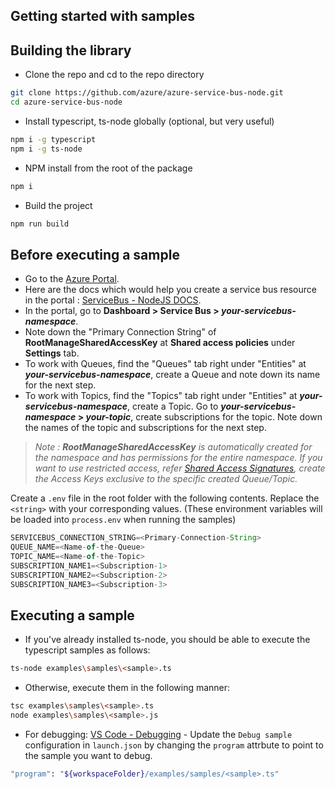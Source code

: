 ## Getting started with samples ##

## Building the library
- Clone the repo and cd to the repo directory
```bash
git clone https://github.com/azure/azure-service-bus-node.git
cd azure-service-bus-node
```
- Install typescript, ts-node globally (optional, but very useful)
```bash
npm i -g typescript
npm i -g ts-node
```
- NPM install from the root of the package
```bash
npm i
```
- Build the project
```bash
npm run build
```

## Before executing a sample
- Go to the [Azure Portal](https://portal.azure.com).
- Here are the docs which would help you create a service bus resource in the portal : [ServiceBus - NodeJS DOCS](https://docs.microsoft.com/en-us/azure/service-bus-messaging/service-bus-nodejs-how-to-use-queues).
- In the portal, go to **Dashboard > Service Bus > _your-servicebus-namespace_**.
- Note down the "Primary Connection String" of **RootManageSharedAccessKey** at **Shared access policies** under **Settings** tab.
- To work with Queues, find the "Queues" tab right under "Entities" at **_your-servicebus-namespace_**, create a Queue and note down its name for the next step.
- To work with Topics, find the "Topics" tab right under "Entities" at **_your-servicebus-namespace_**, create a Topic. Go to **_your-servicebus-namespace_ > _your-topic_**, create subscriptions for the topic. Note down the names of the topic and subscriptions for the next step.
> _Note : **RootManageSharedAccessKey** is automatically created for the namespace and has permissions for the entire namespace. If you want to use restricted access, refer [Shared Access Signatures](https://docs.microsoft.com/en-us/azure/service-bus-messaging/service-bus-sas), create the Access Keys exclusive to the specific created Queue/Topic._

Create a `.env` file in the root folder with the following contents. Replace the `<string>` with your corresponding values. (These environment variables will be loaded into `process.env` when running the samples)
```typescript
SERVICEBUS_CONNECTION_STRING=<Primary-Connection-String>
QUEUE_NAME=<Name-of-the-Queue>
TOPIC_NAME=<Name-of-the-Topic>
SUBSCRIPTION_NAME1=<Subscription-1>
SUBSCRIPTION_NAME2=<Subscription-2>
SUBSCRIPTION_NAME3=<Subscription-3>
```

## Executing a sample
- If you've already installed ts-node, you should be able to execute the typescript samples as follows:
```bash
ts-node examples\samples\<sample>.ts
```
- Otherwise, execute them in the following manner:
```bash
tsc examples\samples\<sample>.ts
node examples\samples\<sample>.js
```
- For debugging:
[VS Code - Debugging](https://code.visualstudio.com/docs/editor/debugging#_launch-configurations) -  Update the `Debug sample` configuration in `launch.json` by changing the `program` attrbute to point to the sample you want to debug.
```bash
"program": "${workspaceFolder}/examples/samples/<sample>.ts"
```